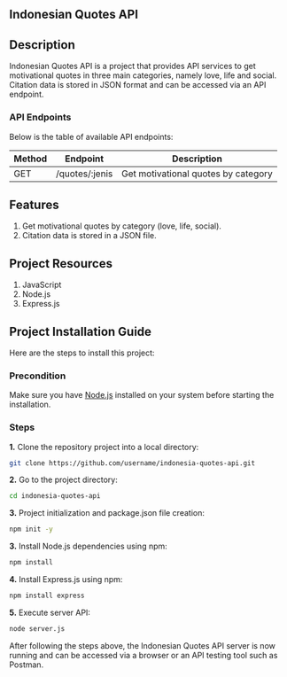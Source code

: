 ## Indonesian Quotes API

## Description

Indonesian Quotes API is a project that provides API services to get motivational quotes in three main categories, namely love, life and social. Citation data is stored in JSON format and can be accessed via an API endpoint.

### API Endpoints

Below is the table of available API endpoints:

| Method | Endpoint       | Description                         |
| ------ | -------------- | ----------------------------------- |
| GET    | /quotes/:jenis | Get motivational quotes by category |

## Features

1. Get motivational quotes by category (love, life, social).
2. Citation data is stored in a JSON file.

## Project Resources

1. JavaScript
2. Node.js
3. Express.js

## Project Installation Guide

Here are the steps to install this project:

### Precondition

Make sure you have [Node.js](https://nodejs.org/) installed on your system before starting the installation.

### Steps

**1.** Clone the repository project into a local directory:

```bash
git clone https://github.com/username/indonesia-quotes-api.git
```

**2.** Go to the project directory:

```bash
cd indonesia-quotes-api
```

**3.** Project initialization and package.json file creation:

```bash
npm init -y
```

**3.** Install Node.js dependencies using npm:

```bash
npm install
```

**4.** Install Express.js using npm:

```bash
npm install express
```

**5.** Execute server API:

```bash
node server.js
```

After following the steps above, the Indonesian Quotes API server is now running and can be accessed via a browser or an API testing tool such as Postman.
